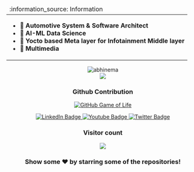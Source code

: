 








<p >
  
<table align="center">
  <thead>
    <tr>
      <td align="left">
        :information_source: Information
      </td>
    </tr>
  </thead>

  <tbody >
    <tr>
      <td>
        <ul>
          <li> 🔭 <b>Automotive System & Software Architect </b></li>
          <li> 🌱 <b>AI-ML Data Science</b></li>
          <li> 👯 <b>Yocto based Meta layer for Infotainment Middle layer</b></li>
          <li> 💬 <b>Multimedia</b></li>          
        </ul>
      </td>
    </tr>
  </tbody>
</table>
</p>



<p align="center"> <img src="https://github-readme-stats.vercel.app/api?username=abhinema&show_icons=true&theme=gotham" alt="abhinema" />
</details>
</br>

<a ref="https://github.com/abhinema/handwritten_digit_recognition_mnist" target="_blank">
  <img align="center" src="https://github-readme-stats.vercel.app/api/pin/?username=abhinema&repo=handwritten_digit_recognition_mnist&theme=dracula" />
</a>
<div align="center">



### Github Contribution
[![GitHub Game of Life](https://github4life.herokuapp.com/abhinema.gif?z=6)](https://github4life.herokuapp.com/abhinema)



<div id="badges">
  <a href="https://www.linkedin.com/in/abhishek-nema">
    <img src="https://img.shields.io/badge/LinkedIn-blue?style=for-the-badge&logo=linkedin&logoColor=white" alt="LinkedIn Badge"/>
  </a>
  <a href="https://www.youtube.com/@abhisheknema">
    <img src="https://img.shields.io/badge/YouTube-red?style=for-the-badge&logo=youtube&logoColor=white" alt="Youtube Badge"/>
  </a>
  <a href="https://www.twitter.com/nemaabhi">
    <img src="https://img.shields.io/badge/Twitter-blue?style=for-the-badge&logo=twitter&logoColor=white" alt="Twitter Badge"/>
  </a>
</div>

<img align="center" src="https://komarev.com/ghpvc/?username=abhinema&style=flat-square&color=blue" alt=""/>




### Visitor count
<img src="https://profile-counter.glitch.me/abhinema/count.svg" />


### Show some ❤️ by starring some of the repositories!

